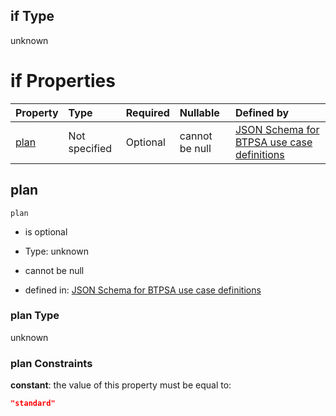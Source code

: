 ## if Type

unknown

# if Properties

| Property      | Type          | Required | Nullable       | Defined by                                                                                                                                                                                                                                  |
| :------------ | :------------ | :------- | :------------- | :------------------------------------------------------------------------------------------------------------------------------------------------------------------------------------------------------------------------------------------ |
| [plan](#plan) | Not specified | Optional | cannot be null | [JSON Schema for BTPSA use case definitions](btpsa-usecase-properties-services-items-allof-1-then-allof-13-then-allof-0-if-properties-plan.md "undefined#/properties/services/items/allOf/1/then/allOf/13/then/allOf/0/if/properties/plan") |

## plan



`plan`

*   is optional

*   Type: unknown

*   cannot be null

*   defined in: [JSON Schema for BTPSA use case definitions](btpsa-usecase-properties-services-items-allof-1-then-allof-13-then-allof-0-if-properties-plan.md "undefined#/properties/services/items/allOf/1/then/allOf/13/then/allOf/0/if/properties/plan")

### plan Type

unknown

### plan Constraints

**constant**: the value of this property must be equal to:

```json
"standard"
```
